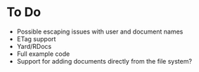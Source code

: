To Do
========================

* Possible escaping issues with user and document names
* ETag support
* Yard/RDocs
* Full example code
* Support for adding documents directly from the file system?